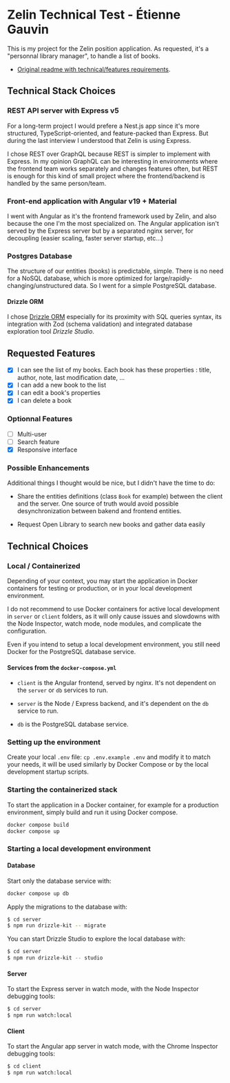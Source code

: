 # Zelin Technical Test - Étienne Gauvin

This is my project for the Zelin position application.
As requested, it's a "personnal library manager", to handle a list of books.

- [Original readme with technical/features requirements](https://github.com/Zelin-SAS/technical-test).

## Technical Stack Choices

### REST API server with Express v5

For a long-term project I would prefere a Nest.js app since it's more structured, TypeScript-oriented, and feature-packed than Express. But during the last interview I understood that Zelin is using Express.

I chose REST over GraphQL because REST is simpler to implement with Express. In my opinion GraphQL can be interesting in environments where the frontend team works separately and changes features often, but REST is enough for this kind of small project where the frontend/backend is handled by the same person/team.

### Front-end application with Angular v19 + Material

I went with Angular as it's the frontend framework used by Zelin, and also because the one I'm the most specialized on.
The Angular application isn't served by the Express server but by a separated nginx server, for decoupling (easier scaling, faster server startup, etc...)

### Postgres Database

The structure of our entities (books) is predictable, simple. There is no need for a NoSQL database, which is more optimized for large/rapidly-changing/unstructured data. So I went for a simple PostgreSQL database.

#### Drizzle ORM

I chose [Drizzle ORM](https://orm.drizzle.team/docs/overview) especially for its proximity with SQL queries syntax, its integration with Zod (schema validation) and integrated database exploration tool _Drizzle Studio_.

## Requested Features

- [x] I can see the list of my books. Each book has these properties : title, author, note, last modification date, ...
- [x] I can add a new book to the list
- [x] I can edit a book's properties
- [x] I can delete a book

### Optionnal Features

- [ ] Multi-user
- [ ] Search feature
- [x] Responsive interface

### Possible Enhancements

Additional things I thought would be nice, but I didn't have the time to do:

- Share the entities definitions (class `Book` for example) between the client and the server. One source of truth would avoid possible desynchronization between bakend and frontend entities.

- Request Open Library to search new books and gather data easily

## Technical Choices

### Local / Containerized

Depending of your context, you may start the application in Docker containers for testing or production, or in your local development environment.

I do not recommend to use Docker containers for active local development in `server` or `client` folders, as it will only cause issues and slowdowns with the Node Inspector, watch mode, node modules, and complicate the configuration.

Even if you intend to setup a local development environment, you still need Docker for the PostgreSQL database service.

#### Services from the `docker-compose.yml`

- `client` is the Angular frontend, served by nginx. It's not dependent on the `server` or `db` services to run.

- `server` is the Node / Express backend, and it's dependent on the `db` service to run.

- `db` is the PostgreSQL database service.

### Setting up the environment

Create your local `.env` file: `cp .env.example .env` and modify it to match your needs, it will be used similarly by Docker Compose or by the local development startup scripts.

### Starting the containerized stack

To start the application in a Docker container, for example for a production environment, simply build and run it using Docker compose.

```sh
docker compose build
docker compose up
```

### Starting a local development environment

#### Database

Start only the database service with:

```sh
docker compose up db
```

Apply the migrations to the database with:

```sh
$ cd server
$ npm run drizzle-kit -- migrate
```

You can start Drizzle Studio to explore the local database with:

```sh
$ cd server
$ npm run drizzle-kit -- studio
```

#### Server

To start the Express server in watch mode, with the Node Inspector debugging tools:

```sh
$ cd server
$ npm run watch:local
```

#### Client

To start the Angular app server in watch mode, with the Chrome Inspector debugging tools:

```sh
$ cd client
$ npm run watch:local
```
